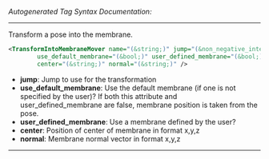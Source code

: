 <!-- THIS IS AN AUTOGENERATED FILE: Don't edit it directly, instead change the schema definition in the code itself. -->

_Autogenerated Tag Syntax Documentation:_

---
Transform a pose into the membrane.

```xml
<TransformIntoMembraneMover name="(&string;)" jump="(&non_negative_integer;)"
        use_default_membrane="(&bool;)" user_defined_membrane="(&bool;)"
        center="(&string;)" normal="(&string;)" />
```

-   **jump**: Jump to use for the transformation
-   **use_default_membrane**: Use the default membrane (if one is not specified by the user)? If both this attribute and user_defined_membrane are false, membrane position is taken from the pose.
-   **user_defined_membrane**: Use a membrane defined by the user?
-   **center**: Position of center of membrane in format x,y,z
-   **normal**: Membrane normal vector in format x,y,z

---
